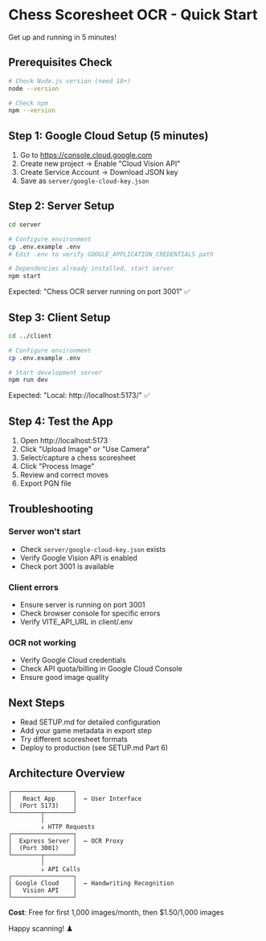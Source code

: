 # Chess Scoresheet OCR - Quick Start

Get up and running in 5 minutes!

## Prerequisites Check

```bash
# Check Node.js version (need 18+)
node --version

# Check npm
npm --version
```

## Step 1: Google Cloud Setup (5 minutes)

1. Go to https://console.cloud.google.com
2. Create new project → Enable "Cloud Vision API"
3. Create Service Account → Download JSON key
4. Save as `server/google-cloud-key.json`

## Step 2: Server Setup

```bash
cd server

# Configure environment
cp .env.example .env
# Edit .env to verify GOOGLE_APPLICATION_CREDENTIALS path

# Dependencies already installed, start server
npm start
```

Expected: "Chess OCR server running on port 3001" ✅

## Step 3: Client Setup

```bash
cd ../client

# Configure environment
cp .env.example .env

# Start development server
npm run dev
```

Expected: "Local: http://localhost:5173/" ✅

## Step 4: Test the App

1. Open http://localhost:5173
2. Click "Upload Image" or "Use Camera"
3. Select/capture a chess scoresheet
4. Click "Process Image"
5. Review and correct moves
6. Export PGN file

## Troubleshooting

### Server won't start
- Check `server/google-cloud-key.json` exists
- Verify Google Vision API is enabled
- Check port 3001 is available

### Client errors
- Ensure server is running on port 3001
- Check browser console for specific errors
- Verify VITE_API_URL in client/.env

### OCR not working
- Verify Google Cloud credentials
- Check API quota/billing in Google Cloud Console
- Ensure good image quality

## Next Steps

- Read SETUP.md for detailed configuration
- Add your game metadata in export step
- Try different scoresheet formats
- Deploy to production (see SETUP.md Part 6)

## Architecture Overview

```
┌─────────────────┐
│   React App     │  ← User Interface
│  (Port 5173)    │
└────────┬────────┘
         │
         ↓ HTTP Requests
┌─────────────────┐
│  Express Server │  ← OCR Proxy
│  (Port 3001)    │
└────────┬────────┘
         │
         ↓ API Calls
┌─────────────────┐
│ Google Cloud    │  ← Handwriting Recognition
│   Vision API    │
└─────────────────┘
```

**Cost**: Free for first 1,000 images/month, then $1.50/1,000 images

Happy scanning! ♟️

